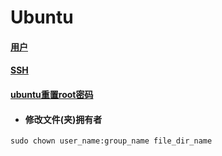 # Ubuntu

#### [用户](./%E7%94%A8%E6%88%B7.md)
#### [SSH](./ssh.md)
#### [ubuntu重置root密码](./ubuntu%E9%87%8D%E7%BD%AEroot%E5%AF%86%E7%A0%81.md)



+ #### 修改文件(夹)拥有者
```
sudo chown user_name:group_name file_dir_name
```
